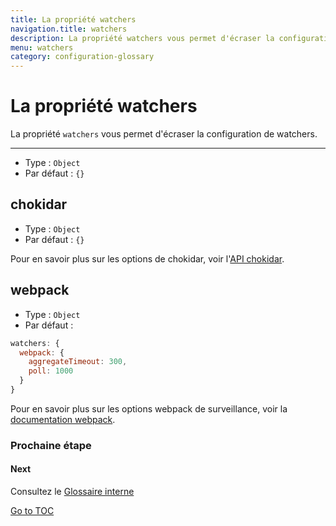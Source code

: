 ```yaml
---
title: La propriété watchers
navigation.title: watchers
description: La propriété watchers vous permet d'écraser la configuration de watchers.
menu: watchers
category: configuration-glossary
---
```


# La propriété watchers

La propriété `watchers` vous permet d'écraser la configuration de watchers.

---

- Type : `Object`
- Par défaut : `{}`

## chokidar

- Type : `Object`
- Par défaut : `{}`

Pour en savoir plus sur les options de chokidar, voir l'[API chokidar](https://github.com/paulmillr/chokidar#api).

## webpack

- Type : `Object`
- Par défaut :

```js
watchers: {
  webpack: {
    aggregateTimeout: 300,
    poll: 1000
  }
}
```

Pour en savoir plus sur les options webpack de surveillance, voir la [documentation webpack](https://webpack.js.org/configuration/watch/#watchoptions).

### Prochaine étape

#### Next
Consultez le [Glossaire interne](./internals-glossary/$nuxt)

<span style='float: footnote;'><a href="../index.html#toc">Go to TOC</a></span>
